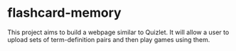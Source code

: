 # flashcard-memory
This project aims to build a webpage similar to Quizlet. It will allow a user to upload sets of term-definition pairs and then play games using them.
